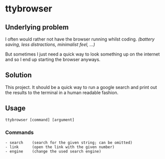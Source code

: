 # ttybrowser
## Underlying problem
I often would rather not have the browser running whilst coding.
*(battery saving, less distractions, minimalist feel, ...)*

But sometimes I just need a quick way to look something up on the
internet and so I end up starting the browser anyways.

## Solution
This project. It should be a quick way to run a google search and 
print out the results to the terminal in a human readable fashion.

## Usage
    ttybrowser [command] [argument]  
### Commands
    - search    (search for the given string; can be omitted)
    - link      (open the link with the given number)
    - engine    (change the used search engine)